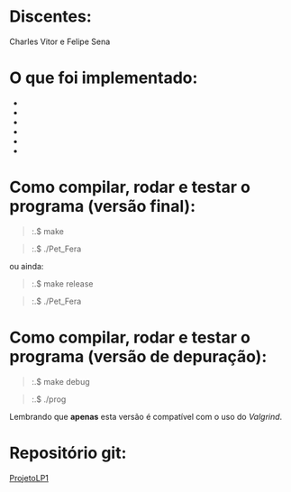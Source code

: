 
# Discentes:

Charles Vitor e Felipe Sena

# O que foi implementado:
 - 

 - 

 - 

 - 

 - 

 - 

# Como compilar, rodar e testar o programa (versão final):

> :.$ make

> :.$ ./Pet_Fera

ou ainda:

> :.$ make release

> :.$ ./Pet_Fera

# Como compilar, rodar e testar o programa (versão de depuração):

> :.$ make debug

> :.$ ./prog

Lembrando que **apenas** esta versão é compatível com o uso do _Valgrind_.

# Repositório git:

[ProjetoLP1](https://github.com/Birdou/ProjetoLP1)
